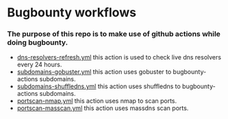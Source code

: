 # Bugbounty workflows

### The purpose of this repo is to make use of github actions while doing bugbounty.


- [dns-resolvers-refresh.yml](https://github.com/its0x08/bugbounty-actions/blob/main/.github/workflows/dns-resolvers-fresh.yml) this action is used to check live dns resolvers every 24 hours.
- [subdomains-gobuster.yml](https://github.com/its0x08/bugbounty-actions/blob/main/.github/workflows/subdomains-gobuster.yml) this action uses gobuster to bugbounty-actions subdomains.
- [subdomains-shuffledns.yml](https://github.com/its0x08/bugbounty-actions/blob/main/.github/workflows/subdomains-shuffledns.yml) this action uses shuffledns to bugbounty-actions subdomains.
- [portscan-nmap.yml](https://github.com/its0x08/bugbounty-actions/blob/main/.github/workflows/portscan-nmap.yml) this action uses nmap to scan ports.
- [portscan-masscan.yml](https://github.com/its0x08/bugbounty-actions/blob/main/.github/workflows/portscan-shuffledns.yml) this action uses massdns scan ports.
